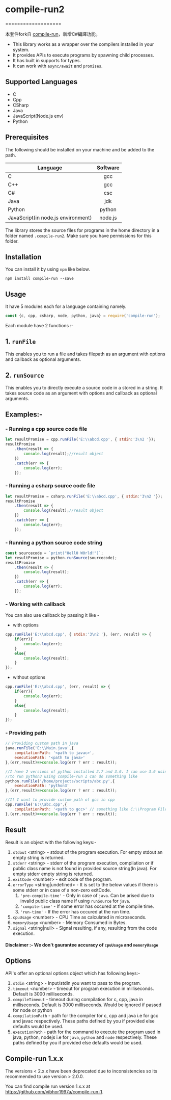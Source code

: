 # compile-run2

===================

本套件fork自 [compile-run](https://github.com/vibhor1997a/compile-run)，新增C#編譯功能。

- This library works as a wrapper over the compilers installed in your system.
- It provides APIs to execute programs by spawning child processes.
- It has built in supports for types.
- It can work with `async/await` and `promises`.

## Supported Languages

- C
- Cpp
- CSharp
- Java
- JavaScript(Node.js env)
- Python

## Prerequisites

The following should be installed on your machine and be added to the path.

| Language | Software |
|---------|:-------:|
|C | gcc |
|C++ | gcc |
|C# | csc |
|Java | jdk |
|Python | python |
|JavaScript(in node.js environment) | node.js |

The library stores the source files for programs in the home directory in a folder named `.compile-run2`. Make sure you have permissions for this folder.

## Installation

You can install it by using `npm` like below.

```shell
npm install compile-run --save
```

## Usage

It have 5 modules each for a language containing namely.

```javascript
const {c, cpp, csharp, node, python, java} = require('compile-run');
```

Each module have 2 functions :-

## 1. `runFile`

This enables you to run a file and takes filepath as an argument with options and callback as optional arguments.

## 2. `runSource`

This enables
you to directly execute a source code in a stored in a string. It takes source code as an argument with options and callback as optional arguments.

## Examples:-

### - Running a cpp source code file

```javascript
let resultPromise = cpp.runFile('E:\\abcd.cpp', { stdin:'3\n2 '});
resultPromise
    .then(result => {
        console.log(result);//result object
    })
    .catch(err => {
        console.log(err);
    });
```

### - Running a csharp source code file

```javascript
let resultPromise = csharp.runFile('E:\\abcd.cpp', { stdin:'3\n2 '});
resultPromise
    .then(result => {
        console.log(result);//result object
    })
    .catch(err => {
        console.log(err);
    });
```

### - Running a python source code string

```javascript
const sourcecode = `print("Hell0 W0rld!")`;
let resultPromise = python.runSource(sourcecode);
resultPromise
    .then(result => {
        console.log(result);
    })
    .catch(err => {
        console.log(err);
    });
```

### - Working with callback

You can also use callback by passing it like -

- with options

```javascript
cpp.runFile('E:\\abcd.cpp', { stdin:'3\n2 '}, (err, result) => {
    if(err){
        console.log(err);
    }
    else{
        console.log(result);
    }
});
```

- without options

```javascript
cpp.runFile('E:\\abcd.cpp', (err, result) => {
    if(err){
        console.log(err);
    }
    else{
        console.log(result);
    }
});
```

### - Providing path

```javascript
// Providing custom path in java
java.runFile('E:\\Main.java',{
    compilationPath: '<path to javac>',
    executionPath: '<path to java>'
},(err,result)=>console.log(err ? err : result));
```

```javascript
//I have 2 versions of python installed 2.7 and 3.6. I can use 3.6 using python3
//to run python3 using compile-run I can do something like
python.runFile('/home/projects/scripts/abc.py',{
    executionPath: 'python3'
},(err,result)=>console.log(err ? err : result));
```

```javascript
//If I want to provide custom path of gcc in cpp
cpp.runFile('E:\\abc.cpp',{
    compilationPath: '<path to gcc>' // something like C:\\Program Files\\gcc\\bin
},(err,result)=>console.log(err ? err : result));
```

## Result

Result is an object with the following keys:-

1. `stdout` \<string> - stdout of the program execution. For empty stdout an empty string is returned.
2. `stderr` \<string> - stderr of the program execution, compilation or if public class name is not found in provided source string(In java). For empty stderr empty string is returned.
3. `exitCode` \<number> - exit code of the program.
4. `errorType` \<string|undefined> - It is set to the below values if there is some stderr or in case of a non-zero exitCode.
    1. `'pre-compile-time'` - Only in case of `java`. Can be arised due to invalid public class name if using `runSource` for `java`.
    2. `'compile-time'` - If some error has occured at the compile time.
    3. `'run-time'` - If the error has occured at the run time.
5. `cpuUsage` \<number> - CPU Time as calculated in microseconds.
6. `memoryUsage` \<number> - Memory Consumed in Bytes.
6. `signal` \<string|null> - Signal resulting, if any, resulting from the code execution.

#### Disclaimer :- We don't gaurantee accuracy of `cpuUsage` and `memoryUsage`

## Options

API's offer an optional options object which has following keys:-

1. `stdin` \<string> - Input/stdin you want to pass to the program.
2. `timeout` \<number> - timeout for program execution in milliseconds. Default is 3000 milliseconds.
3. `compileTimeout` - timeout during compilation for c, cpp, java in milliseconds. Default is 3000 milliseconds. Would be ignored if passed for node or python
4. `compilationPath` - path for the compiler for c, cpp and java i.e for gcc and javac respectively. These paths defined by you if provided else defaults would be used.
5. `executionPath` - path for the command to execute the program used in java, python, nodejs i.e for `java`, `python` and `node` respectively. These paths defined by you if provided else defaults would be used.

## Compile-run 1.x.x

The versions < 2.x.x have been deprecated due to inconsistencies so its recommended to use version > 2.0.0.

You can find compile run version 1.x.x at <https://github.com/vibhor1997a/compile-run-1>.

